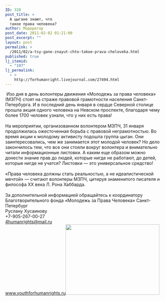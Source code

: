 ```yaml
---
ID: 328
post_title: >
  А цыгане знают, что
  такое права человека?
author: Модератор
post_date: 2011-02-02 01:21:00
post_excerpt: ""
layout: post
permalink: >
  /2011/02/a-tsy-gane-znayut-chto-takoe-prava-cheloveka.html
published: true
lj_itemid:
  - "107"
lj_permalink:
  - >
    http://forhumanright.livejournal.com/27494.html
---
```

&nbsp;Изо дня в день волонтеры движения &laquo;Молодежь за права человека&raquo; (МЗПЧ) стоят на страже правовой грамотности населения Санкт-Петербурга. И в последний день января в сердце Северной столице прошла акция одного человека на Невском проспекте, благодаря чему более 1700 человек узнали, что у них есть права!<br /><br />На мероприятии, организованном волонтером МЗПЧ, 31 января продолжилась ожесточенная борьба с правовой неграмотностью. Во время акции к молодому активисту подошла группа цыган. Они заинтересовались, чем же занимается этот молодой человек? Но дело закончилось тем, что все они стояли вокруг волонтера и внимательно читали информационные листовки. А каким еще образом можно донести знание прав до людей, которые нигде не работают, до детей, которые нигде не учатся? Листовки &mdash; это универсальное средство!<br /><br />&laquo;Права человека должны стать реальностью, а не идеалистической мечтой&raquo; &mdash; считают волонтеры МЗПЧ, цитируя знаменитого писателя и философа ХХ века Л. Рона Хаббарда. <br /><br />За дополнительной информацией обращайтесь к координатору<br />Благотворительного фонда &laquo;Молодежь за Права Человека&raquo; Санкт-Петербург<br />Руслану Хусаинову<br />+7-905-267-00-27<br />4humanrights@mail.ru<br />www.youthforhumanrights.ru<a href="http://pics.livejournal.com/forhumanright/pic/00006s2d/"><img width="300" height="225" border="0" alt="" src="http://pics.livejournal.com/forhumanright/pic/00006s2d" /></a>